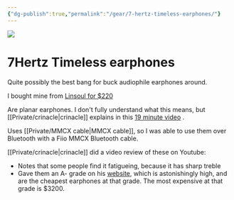 ```yaml
---
{"dg-publish":true,"permalink":"/gear/7-hertz-timeless-earphones/"}
---
```



![](https://cdn.shopify.com/s/files/1/0040/7201/3924/products/7HZTimeless-3_1024x1024.jpg?v=1635258374)

# 7Hertz Timeless earphones

Quite possibly the best bang for buck audiophile earphones around.

I bought mine from [Linsoul for $220](https://www.linsoul.com/collections/all-archived/products/7hz-timeless)

Are planar earphones. I don't fully understand what this means, but [[Private/crinacle\|crinacle]] explains in this [19 minute video](https://youtu.be/tuTOq9hJp94) .

Uses [[Private/MMCX cable\|MMCX cable]], so I was able to use them over Bluetooth with a Fiio MMCX Bluetooth cable.

[[Private/crinacle\|crinacle]] did a video review of these on Youtube:
- Notes that some people find it fatigueing, because it has sharp treble
- Gave them an A- grade on his [website](https://crinacle.com/rankings/iems/), which is astonishingly high, and are the cheapest earphones at that grade. The most expensive at that grade is $3200.
